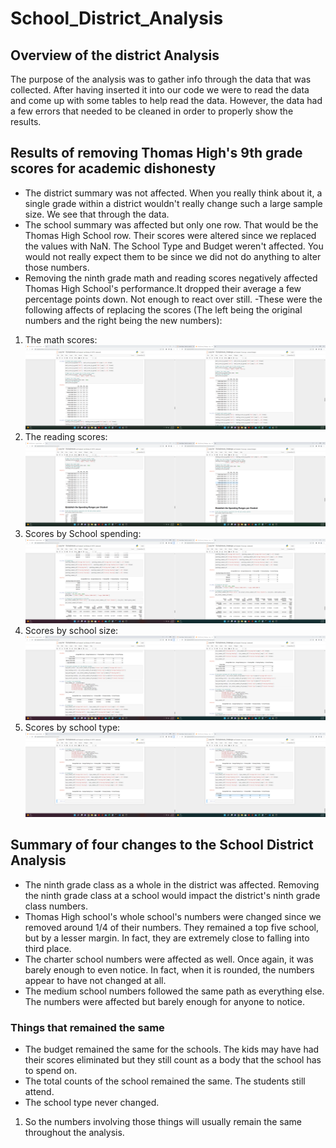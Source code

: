 # School_District_Analysis
## Overview of the district Analysis
The purpose of the analysis was to gather info through the data that was collected. After having inserted it into our code we were to read the data and come up with some tables to help read the data. However, the data had a few errors that needed to be cleaned in order to properly show the results.
## Results of removing Thomas High's 9th grade scores for academic dishonesty
- The district summary was not affected. When you really think about it, a single grade within a district wouldn't really change  such a large sample size. We see that through the data.
- The school summary was affected but only one row. That would be the Thomas High School row. Their scores were altered since we replaced the values with NaN. The School Type and Budget weren't affected. You would not really expect them to be since we did not do anything to alter those numbers.
- Removing the ninth grade math and reading scores negatively affected Thomas High School's performance.It dropped their average a few percentage points down. Not enough to react over still.
-These were the following affects of replacing the scores (The left being the original numbers and the right being the new numbers):
1. The math scores:
![](https://github.com/Aceofhearts1/School_District_Analysis/blob/main/Resources/Passing_by_math_grade.png)
2. The reading scores:
![](https://github.com/Aceofhearts1/School_District_Analysis/blob/main/Resources/Passing_by_reading_grade.png)
3. Scores by School spending:
![](https://github.com/Aceofhearts1/School_District_Analysis/blob/main/Resources/Passing_by_spending.png)
4. Scores by school size:
![](https://github.com/Aceofhearts1/School_District_Analysis/blob/main/Resources/Passing_by_SchoolSize(4).png)
5. Scores by school type:
![](https://github.com/Aceofhearts1/School_District_Analysis/blob/main/Resources/Passing_by_school_type.png)
## Summary of four changes to the School District Analysis
- The ninth grade class as a whole in the district was affected. Removing the ninth grade class at a school would impact the district's ninth grade class numbers.
- Thomas High school's whole school's numbers were changed since we removed around 1/4 of their numbers. They remained a top five school, but by a lesser margin. In fact, they are extremely close to falling into third place.
- The charter school numbers were affected as well. Once again, it was barely enough to even notice. In fact, when it is rounded, the numbers appear to have not changed at all.
- The medium school numbers followed the same path as everything else. The numbers were affected but barely enough for anyone to notice.
### Things that remained the same
- The budget remained the same for the schools. The kids may have had their scores eliminated but they still count as a body that the school has to spend on.
- The total counts of the school remained the same. The students still attend.
- The school type never changed.
1. So the numbers involving those things will usually remain the same throughout the analysis.
